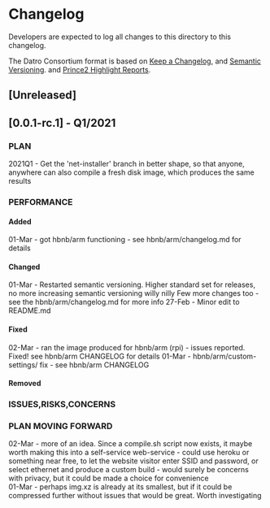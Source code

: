 # Changelog
Developers are expected to log all changes to this directory to this changelog.

The Datro Consortium format is based on [Keep a Changelog](https://keepachangelog.com/en/1.0.0/),
and [Semantic Versioning](https://semver.org/spec/v2.0.0.html).
and [Prince2 Highlight Reports](https://prince2.wiki/management-products/highlight-report/).

## [Unreleased]

## [0.0.1-rc.1] - Q1/2021

### PLAN

2021Q1 - Get the 'net-installer' branch in better shape,
         so that anyone, anywhere can also compile a fresh disk image, which produces the same results

### PERFORMANCE

#### Added
01-Mar - got hbnb/arm functioning - see hbnb/arm/changelog.md for details

#### Changed
01-Mar - Restarted semantic versioning. Higher standard set for releases, no more increasing semantic versioning willy nilly
         Few more changes too - see the hbnb/arm/changelog.md for more info
27-Feb - Minor edit to README.md

#### Fixed
02-Mar - ran the image produced for hbnb/arm (rpi) - issues reported. Fixed! see hbnb/arm CHANGELOG for details
01-Mar - hbnb/arm/custom-settings/ fix - see hbnb/arm CHANGELOG

#### Removed

### ISSUES,RISKS,CONCERNS

### PLAN MOVING FORWARD
02-Mar - more of an idea. Since a compile.sh script now exists, it maybe worth making this into a self-service web-service
       - could use heroku or something near free, to let the website visitor enter SSID and password, or select ethernet and produce a custom build
       - would surely be concerns with privacy, but it could be made a choice for convenience     
01-Mar - perhaps img.xz is already at its smallest, but if it could be compressed further without issues that would be great. Worth investigating
